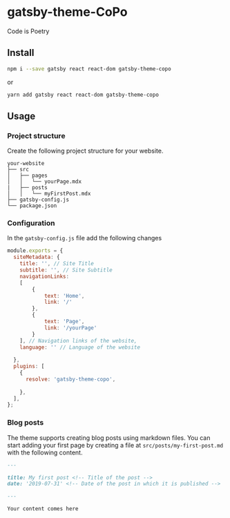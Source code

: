 # gatsby-theme-CoPo

Code is Poetry

## Install

```bash
npm i --save gatsby react react-dom gatsby-theme-copo
```

or

```bash
yarn add gatsby react react-dom gatsby-theme-copo
```

## Usage

### Project structure

Create the following project structure for your website.

```
your-website
├── src
│   ├── pages
│   │   └── yourPage.mdx
|   ├── posts
│   │   └── myFirstPost.mdx
├── gatsby-config.js
└── package.json
```

### Configuration

In the `gatsby-config.js` file add the following changes

```js
module.exports = {
  siteMetadata: {
    title: '', // Site Title
    subtitle: '', // Site Subtitle
    navigationLinks: 
    [
        {
            text: 'Home',
            link: '/'
        },
        {
            text: 'Page',
            link: '/yourPage'
        }
    ], // Navigation links of the website,
    language: '' // Language of the website
    
  },
  plugins: [
    {
      resolve: 'gatsby-theme-copo',
      
    },
  ],
};
```

### Blog posts

The theme supports creating blog posts using markdown files. You can start adding your first page by creating a file at `src/posts/my-first-post.md` with the following content.

```md
---

title: My first post <!-- Title of the post -->
date: '2019-07-31' <!-- Date of the post in which it is published -->

---

Your content comes here
```